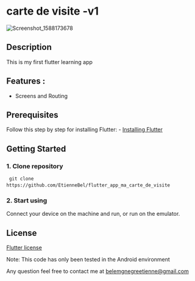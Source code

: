 # carte de visite -v1
![Screenshot_1588173678](https://user-images.githubusercontent.com/49534121/80614582-89069b00-8a36-11ea-92cd-14d6205990d7.PNG)

## Description
This is my first flutter learning app

## Features :
- Screens and Routing
  
## Prerequisites
Follow this step by step for installing Flutter: - [Installing Flutter](https://flutter.dev/docs/get-started/install)

## Getting Started

### 1. Clone repository
` `
`git clone https://github.com/EtienneBel/flutter_app_ma_carte_de_visite`
` `

### 2. Start using

Connect your device on the machine and run, or run on the emulator.

## License

[Flutter license](https://github.com/flutter/flutter/blob/master/LICENSE) 

Note: This code has only been tested in the Android environment

Any question feel free to contact me at belemgnegreetienne@gmail.com
